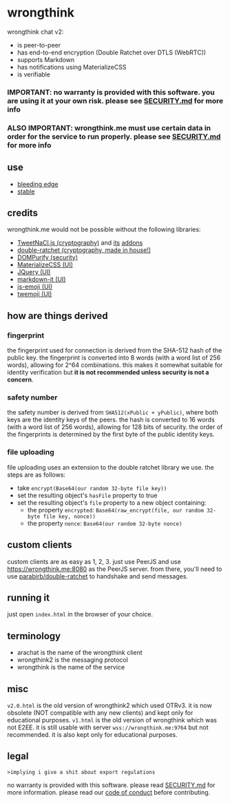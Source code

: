 # wrongthink

wrongthink chat v2:
* is peer-to-peer
* has end-to-end encryption (Double Ratchet over DTLS (WebRTC))
* supports Markdown
* has notifications using MaterializeCSS
* is verifiable

### IMPORTANT: no warranty is provided with this software. you are using it at your own risk. please see [SECURITY.md](SECURITY.md) for more info
### ALSO IMPORTANT: wrongthink.me must use certain data in order for the service to run properly. please see [SECURITY.md](SECURITY.md) for more info

## use
* [bleeding edge](https://birb.digital/wrongthink)
* [stable](https://wrongthink.me)

## credits
wrongthink.me would not be possible without the following libraries:
* [TweetNaCl.js (cryptography)](https://github.com/dchest/tweetnacl-js) and [its](https://github.com/dchest/tweetnacl-util-js) [addons](https://github.com/dchest/tweetnacl-auth-js)
* [double-ratchet (cryptography, made in house!)](https://github.com/birb-digital/double-ratchet)
* [DOMPurify (security)](https://github.com/cure53/DOMPurify)
* [MaterializeCSS (UI)](https://github.com/materializecss/materialize)
* [JQuery (UI)](https://github.com/jquery/jquery)
* [markdown-it (UI)](https://github.com/markdown-it/markdown-it)
* [js-emoji (UI)](https://github.com/iamcal/js-emoji)
* [twemoji (UI)](https://github.com/twitter/twemoji)

## how are things derived
### fingerprint
the fingerprint used for connection is derived from the SHA-512 hash of the public key. the fingerprint is converted into 8 words (with a word list of 256 words), allowing for 2^64 combinations. this makes it somewhat suitable for identity verification but **it is not recommended unless security is not a concern**.
### safety number
the safety number is derived from `SHA512(xPublic + yPublic)`, where both keys are the identity keys of the peers. the hash is converted to 16 words (with a word list of 256 words), allowing for 128 bits of security. the order of the fingerprints is determined by the first byte of the public identity keys.
### file uploading
file uploading uses an extension to the double ratchet library we use. the steps are as follows:
- take `encrypt(Base64(our random 32-byte file key))`
- set the resulting object's `hasFile` property to true
- set the resulting object's `file` property to a new object containing:
  - the property `encrypted`: `Base64(raw_encrypt(file, our random 32-byte file key, nonce))`
  - the property `nonce`: `Base64(our random 32-byte nonce)`

## custom clients
custom clients are as easy as 1, 2, 3. just use PeerJS and use https://wrongthink.me:8080 as the PeerJS server. from there, you'll need to use [parabirb/double-ratchet](https://github.com/parabirb/double-ratchet) to handshake and send messages.

## running it
just open `index.html` in the browser of your choice.

## terminology
* arachat is the name of the wrongthink client
* wrongthink2 is the messaging protocol
* wrongthink is the name of the service

## misc
`v2.0.html` is the old version of wrongthink2 which used OTRv3. it is now obsolete (NOT compatible with any new clients) and kept only for educational purposes. `v1.html` is the old version of wrongthink which was not E2EE. it is still usable with server `wss://wrongthink.me:9764` but not recommended. it is also kept only for educational purposes.

## legal
```
>implying i give a shit about export regulations
```

no warranty is provided with this software. please read [SECURITY.md](SECURITY.md) for more information. please read our [code of conduct](CODE_OF_CONDUCT.md) before contributing.
